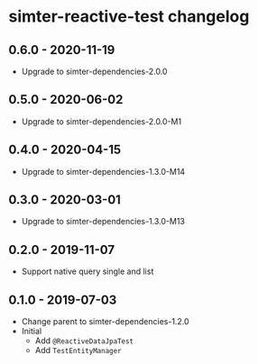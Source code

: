 # simter-reactive-test changelog

## 0.6.0 - 2020-11-19

- Upgrade to simter-dependencies-2.0.0

## 0.5.0 - 2020-06-02

- Upgrade to simter-dependencies-2.0.0-M1

## 0.4.0 - 2020-04-15

- Upgrade to simter-dependencies-1.3.0-M14

## 0.3.0 - 2020-03-01

- Upgrade to simter-dependencies-1.3.0-M13

## 0.2.0 - 2019-11-07

- Support native query single and list

## 0.1.0 - 2019-07-03

- Change parent to simter-dependencies-1.2.0
- Initial
    - Add `@ReactiveDataJpaTest`
    - Add `TestEntityManager`